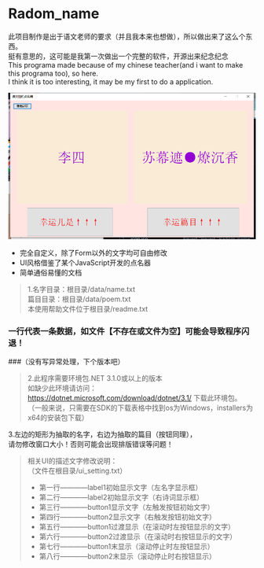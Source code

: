 # Radom_name
此项目制作是出于语文老师的要求（并且我本来也想做），所以做出来了这么个东西。  
挺有意思的，这可能是我第一次做出一个完整的软件，开源出来纪念纪念  
This programa made because of my chinese teacher(and i want to make this programa too), so here.  
I think it is too interesting, it may be my first to do a application.  


![这是一张程序主图片](https://github.com/suhexia/Radom_name/blob/main/Image_file/main_app.png)  

+ 完全自定义，除了Form以外的文字均可自由修改  
+ UI风格借鉴了某个JavaScript开发的点名器  
+ 简单通俗易懂的文档  
  
> 1.名字目录：根目录/data/name.txt  
> 篇目目录：根目录/data/poem.txt  
> 本使用帮助文件位于根目录/readme.txt  

### 一行代表一条数据，如文件【不存在或文件为空】可能会导致程序闪退！  
###（没有写异常处理，下个版本吧）  

> 2.此程序需要环境包.NET 3.1.0或以上的版本  
> 如缺少此环境请访问：https://dotnet.microsoft.com/download/dotnet/3.1/  下载此环境包。  
> （一般来说，只需要在SDK的下载表格中找到os为Windows，installers为x64的安装包下载）  

3.左边的矩形为抽取的名字，右边为抽取的篇目（按钮同理），  
请勿修改窗口大小！否则可能会出现排版错误等问题！  


>相关UI的描述文字修改说明：  
>（文件在根目录/ui_setting.txt）  
>+ 第一行————label1初始显示文字（左名字显示框）  
>+ 第二行————label2初始显示文字（右诗词显示框）  
>+ 第三行————button1显示文字（左触发按钮初始文字）  
>+ 第四行————button2显示文字（右触发按钮初始文字）  
>+ 第五行————button1过渡显示（在滚动时左按钮显示的文字）  
>+ 第六行————button2过渡显示（在滚动时右按钮显示的文字）  
>+ 第七行————button1末显示（滚动停止时左按钮显示）  
>+ 第八行————button2末显示（滚动停止时右按钮显示）  
